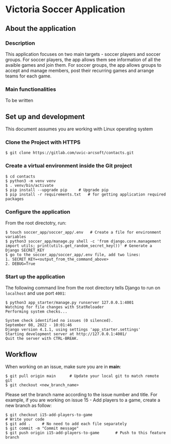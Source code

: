 # Victoria Soccer Application
## About the application
### Description
This application focuses on two main targets - soccer players and soccer groups. For soccer players, the app allows them see information of all the avaible games and join them. For soccer groups, the app allows groups to accept and manage members, post their recurring games and arrange teams for each game.

### Main functionalities
To be written

## Set up and development
This document assumes you are working with Linux operating system
### Clone the Project with HTTPS
    $ git clone https://gitlab.com/uvic-arcsoft/contacts.git

### Create a virtual environment inside the Git project
    $ cd contacts
    $ python3 -m venv venv
    $ . venv/bin/activate
    $ pip install --upgrade pip     # Upgrade pip
    $ pip install -r requirements.txt   # for getting application required packages

### Configure the application
From the root directotry, run:

    $ touch soccer_app/soccer_app/.env   # Create a file for environment variables
    $ python3 soccer_app/manage.py shell -c 'from django.core.management import utils; print(utils.get_random_secret_key())' # Generate a Django SECRET_KEY
    $ go to the soccer_app/soccer_app/.env file, add two lines:
    1. SECRET_KEY=<output_from_the_command_above>
    2. DEBUG=True

### Start up the application
The following command line from the root directory tells Django to run on `localhost` and use port `4001`:

    $ python3 app_starter/manage.py runserver 127.0.0.1:4001
    Watching for file changes with StatReloader
    Performing system checks...

    System check identified no issues (0 silenced).
    September 08, 2022 - 10:01:46
    Django version 4.1.1, using settings 'app_starter.settings'
    Starting development server at http://127.0.0.1:4001/
    Quit the server with CTRL-BREAK.

## Workflow
When working on an issue, make sure you are in **main**:

    $ git pull origin main      # Update your local git to match remote git
    $ git checkout <new_branch_name>
    
Please set the branch name according to the issue number and title. For example, if you are working on issue 15 - Add players to a game, create a new branch as follow:

    $ git checkout i15-add-players-to-game
    # Write your code
    $ git add .     # No need to add each file separately
    $ git commit -m "Commit message"
    $ git push origin i15-add-players-to-game       # Push to this feature branch

